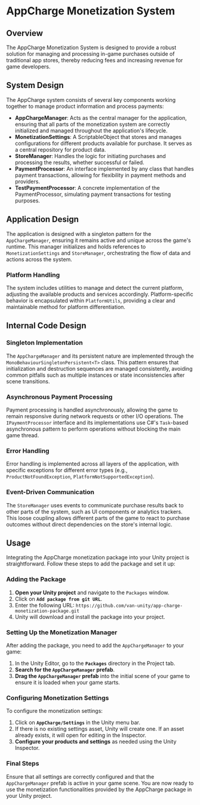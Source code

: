 # AppCharge Monetization System

## Overview

The AppCharge Monetization System is designed to provide a robust solution for managing and processing in-game purchases outside of traditional app stores, thereby reducing fees and increasing revenue for game developers.

## System Design

The AppCharge system consists of several key components working together to manage product information and process payments:

- **AppChargeManager**: Acts as the central manager for the application, ensuring that all parts of the monetization system are correctly initialized and managed throughout the application's lifecycle.
- **MonetizationSettings**: A ScriptableObject that stores and manages configurations for different products available for purchase. It serves as a central repository for product data.
- **StoreManager**: Handles the logic for initiating purchases and processing the results, whether successful or failed.
- **PaymentProcessor**: An interface implemented by any class that handles payment transactions, allowing for flexibility in payment methods and providers.
- **TestPaymentProcessor**: A concrete implementation of the PaymentProcessor, simulating payment transactions for testing purposes.

## Application Design

The application is designed with a singleton pattern for the `AppChargeManager`, ensuring it remains active and unique across the game's runtime. This manager initializes and holds references to `MonetizationSettings` and `StoreManager`, orchestrating the flow of data and actions across the system.

### Platform Handling

The system includes utilities to manage and detect the current platform, adjusting the available products and services accordingly. Platform-specific behavior is encapsulated within `PlatformUtils`, providing a clear and maintainable method for platform differentiation.

## Internal Code Design

### Singleton Implementation

The `AppChargeManager` and its persistent nature are implemented through the `MonoBehaviourSingletonPersistent<T>` class. This pattern ensures that initialization and destruction sequences are managed consistently, avoiding common pitfalls such as multiple instances or state inconsistencies after scene transitions.

### Asynchronous Payment Processing

Payment processing is handled asynchronously, allowing the game to remain responsive during network requests or other I/O operations. The `IPaymentProcessor` interface and its implementations use C#'s `Task`-based asynchronous pattern to perform operations without blocking the main game thread.

### Error Handling

Error handling is implemented across all layers of the application, with specific exceptions for different error types (e.g., `ProductNotFoundException`, `PlatformNotSupportedException`). 

### Event-Driven Communication

The `StoreManager` uses events to communicate purchase results back to other parts of the system, such as UI components or analytics trackers. This loose coupling allows different parts of the game to react to purchase outcomes without direct dependencies on the store's internal logic.


## Usage

Integrating the AppCharge monetization package into your Unity project is straightforward. Follow these steps to add the package and set it up:

### Adding the Package

1. **Open your Unity project** and navigate to the `Packages` window.
2. Click on **`Add package from git URL`**.
3. Enter the following URL: `https://github.com/van-unity/app-charge-monetization-package.git`
4. Unity will download and install the package into your project.

### Setting Up the Monetization Manager

After adding the package, you need to add the `AppChargeManager` to your game:

1. In the Unity Editor, go to the **`Packages`** directory in the Project tab.
2. **Search for the `AppChargeManager` prefab**.
3. **Drag the `AppChargeManager` prefab** into the initial scene of your game to ensure it is loaded when your game starts.

### Configuring Monetization Settings

To configure the monetization settings:

1. Click on **`AppCharge/Settings`** in the Unity menu bar.
2. If there is no existing settings asset, Unity will create one. If an asset already exists, it will open for editing in the Inspector.
3. **Configure your products and settings** as needed using the Unity Inspector.

### Final Steps

Ensure that all settings are correctly configured and that the `AppChargeManager` prefab is active in your game scene. You are now ready to use the monetization functionalities provided by the AppCharge package in your Unity project.
